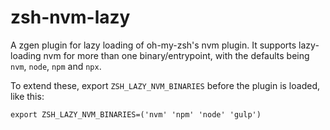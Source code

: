 # zsh-nvm-lazy
A zgen plugin for lazy loading of oh-my-zsh's nvm plugin. It supports lazy-loading nvm for more than one binary/entrypoint, with the defaults being `nvm`, `node`, `npm` and `npx`.

To extend these, export `ZSH_LAZY_NVM_BINARIES` before the plugin is loaded, like this:
```
export ZSH_LAZY_NVM_BINARIES=('nvm' 'npm' 'node' 'gulp')
```
